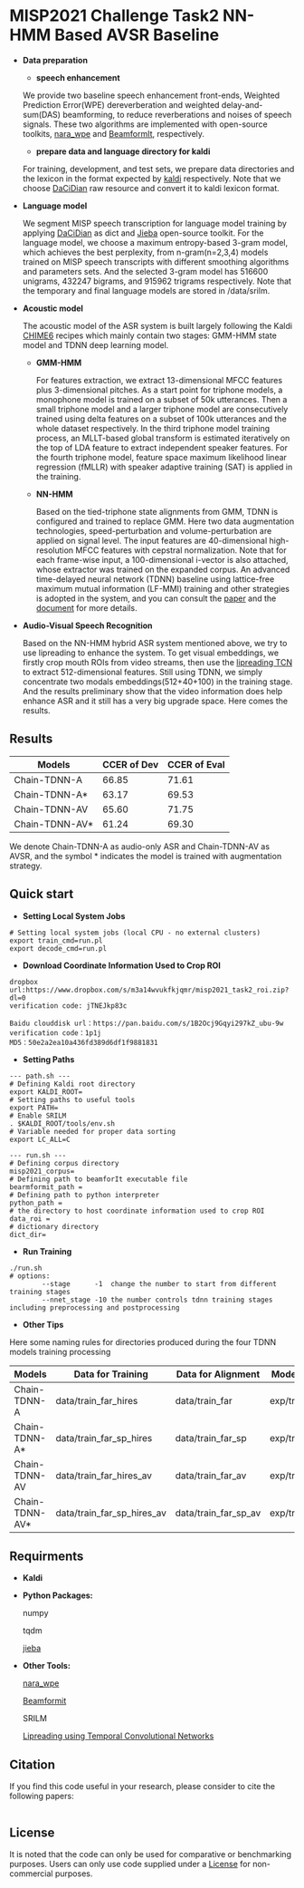 # MISP2021 Challenge Task2 NN-HMM Based AVSR Baseline

- **Data preparation**

  - **speech enhancement**

  We provide two baseline speech enhancement front-ends, Weighted Prediction Error(WPE) dereverberation and  weighted delay-and-sum(DAS) beamforming, to reduce reverberations and noises of speech signals. These two algorithms are implemented with open-source toolkits, [nara_wpe](https://github.com/fgnt/nara_wpe) and [BeamformIt](https://github.com/xanguera/BeamformIt), respectively.

  - **prepare data and language directory for kaldi**

  For training, development, and test sets, we prepare data directories and the lexicon in the format expected by  [kaldi](http://kaldi-asr.org/doc/data_prep.html) respectively. Note that we choose [DaCiDian](https://github.com/aishell-foundation/DaCiDian.git) raw resource and convert it to kaldi lexicon format.

- **Language model**

  We segment MISP speech transcription for language model training by applying [DaCiDian](https://github.com/aishell-foundation/DaCiDian.git) as dict and [Jieba](https://github.com/fxsjy/jieba) open-source toolkit. For the language model, we choose a maximum entropy-based 3-gram model, which achieves the best perplexity, from n-gram(n=2,3,4) models trained on MISP speech transcripts with different smoothing algorithms and parameters sets. And the selected 3-gram model has 516600 unigrams, 432247 bigrams, and 915962 trigrams respectively.  Note that the temporary and final language models are stored in /data/srilm.

- **Acoustic model**

  The acoustic model of the ASR system is built largely following the Kaldi [CHIME6](https://github.com/kaldi-asr/kaldi/tree/master/egs/chime6/s5_track1) recipes which mainly contain two stages: GMM-HMM state model and TDNN deep learning model.

  - **GMM-HMM**

    For features extraction, we extract 13-dimensional MFCC features plus 3-dimensional pitches. As a start point for triphone models, a monophone model is trained on a subset of 50k utterances.  Then a small triphone model and a larger triphone model are consecutively trained using delta features on a subset of 100k utterances and the whole dataset respectively. In the third triphone model training process, an MLLT-based global transform is estimated iteratively on the top of LDA feature to extract independent speaker features. For the fourth triphone model, feature space maximum likelihood linear regression (fMLLR) with speaker adaptive training (SAT) is applied in the training.

  - **NN-HMM**

    Based on the tied-triphone state alignments from GMM, TDNN is configured and trained to replace GMM. Here two data augmentation technologies, speed-perturbation and volume-perturbation are applied on signal level. The input features are 40-dimensional high-resolution MFCC features with cepstral normalization. Note that for each frame-wise input, a 100-dimensional i-vector is also attached, whose extractor was trained on the expanded corpus. An advanced time-delayed neural network (TDNN) baseline using lattice-free maximum mutual information (LF-MMI) training and other strategies is adopted in the system, and you can consult the [paper](https://www.danielpovey.com/files/2018_interspeech_tdnnf.pdf) and the [document](https://kaldi-asr.org/doc/chain.html) for more details.

- **Audio-Visual Speech Recognition**

  Based on the  NN-HMM hybrid ASR system mentioned above, we try to use lipreading to enhance the system. To get visual embeddings, we firstly crop mouth ROIs from video streams, then use the [lipreading TCN](https://github.com/mpc001/Lipreading_using_Temporal_Convolutional_Networks)  to extract 512-dimensional features. Still using TDNN, we simply concentrate two modals embeddings(512+40+100) in the training stage. And the results preliminary show that the video information does help enhance ASR and it still has a very big upgrade space. Here comes the results.

## Results

| Models         | CCER of Dev | CCER of Eval |
| -------------- | ----------- | ------------ |
| Chain-TDNN-A   | 66.85       | 71.61        |
| Chain-TDNN-A*  | 63.17       | 69.53        |
| Chain-TDNN-AV  | 65.60       | 71.75        |
| Chain-TDNN-AV* | 61.24       | 69.30        |

We denote Chain-TDNN-A as audio-only ASR and Chain-TDNN-AV as AVSR, and the symbol * indicates the model is trained with augmentation strategy.


## Quick start

- **Setting Local System Jobs**

```
# Setting local system jobs (local CPU - no external clusters)
export train_cmd=run.pl
export decode_cmd=run.pl
```

- **Download Coordinate Information Used to Crop ROI**

```
dropbox url:https://www.dropbox.com/s/m3a14wvukfkjqmr/misp2021_task2_roi.zip?dl=0
verification code: jTNEJkp83c

Baidu clouddisk url：https://pan.baidu.com/s/1B2Ocj9Gqyi297kZ_ubu-9w 
verification code：1p1j 
MD5：50e2a2ea10a436fd389d6df1f9881831
```

- **Setting  Paths**

```
--- path.sh ---
# Defining Kaldi root directory
export KALDI_ROOT=
# Setting paths to useful tools
export PATH=
# Enable SRILM
. $KALDI_ROOT/tools/env.sh
# Variable needed for proper data sorting
export LC_ALL=C

--- run.sh ---
# Defining corpus directory
misp2021_corpus=
# Defining path to beamforIt executable file
bearmformit_path = 
# Defining path to python interpreter
python_path = 
# the directory to host coordinate information used to crop ROI 
data_roi =
# dictionary directory 
dict_dir= 
```

- **Run Training**

```
./run.sh 
# options:
		--stage      -1  change the number to start from different training stages
		--nnet_stage -10 the number controls tdnn training stages including preprocessing and postprocessing
```

- **Other Tips**

Here some naming rules for directories produced during the four TDNN models training processing

| Models         | Data for Training          | Data for Alignment   | Model Directories   |
| -------------- | -------------------------- | -------------------- | ------------------- |
| Chain-TDNN-A   | data/train_far_hires       | data/train_far       | exp/train_far       |
| Chain-TDNN-A*  | data/train_far_sp_hires    | data/train_far_sp    | exp/train_far_sp    |
| Chain-TDNN-AV  | data/train_far_hires_av    | data/train_far_av    | exp/train_far_av    |
| Chain-TDNN-AV* | data/train_far_sp_hires_av | data/train_far_sp_av | exp/train_far_av_sp |

## Requirments

- **Kaldi**

- **Python Packages:**

  numpy

  tqdm

  [jieba](https://github.com/fxsjy/jieba)

- **Other Tools:**

  [nara_wpe](https://github.com/fgnt/nara_wpe)

  [Beamformit](https://github.com/xanguera/BeamformIt)

  SRILM

  [Lipreading using Temporal Convolutional Networks](https://github.com/mpc001/Lipreading_using_Temporal_Convolutional_Networks)

## Citation

If you find this code useful in your research, please consider to cite the following papers:

```bibtex

```

## License

It is noted that the code can only be used for comparative or benchmarking purposes. Users can only use code supplied under a [License](./LICENSE) for non-commercial purposes.

